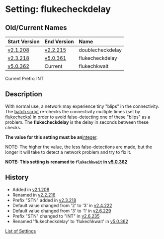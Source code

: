 # Setting: flukecheckdelay #


## Old/Current Names ##
| Start Version | End Version | Name |
|:--------------|:------------|:-----|
| [v2.1.208](https://code.google.com/p/quick-net-fix/source/detail?r=109b06def281e139dcbbf29e1a1279d34c443d64) | [v2.2.215](https://code.google.com/p/quick-net-fix/source/detail?r=fc952b50fb9e610d684c0a6403d65a1d86674790) | doublecheckdelay |
| [v2.3.218](https://code.google.com/p/quick-net-fix/source/detail?r=fa01d88a675b67e8f0a2067274d1040bd0a752ef) | [v5.0.361](https://code.google.com/p/quick-net-fix/source/detail?r=9a9067be32a3b87b80dc583bc1e553f36a9fcb28) | flukecheckdelay |
| [v5.0.362](https://code.google.com/p/quick-net-fix/source/detail?r=b97310f81cad74b973b16ba57fa00e67bc035ddf) | Current | flukechkwait |

Current Prefix: INT


## Description ##
With normal use, a network may experience tiny "blips" in the connectivity. The <a href='http://en.wikipedia.org/wiki/Batch_file' title="If you don't know what this is, just think of it as a Windows program that can be edited with Notepad">batch script</a> re-checks the connectivity multiple times (set by [flukechecks](flukechecks.md)) in order to avoid false-detecting one of these "blips" as a problem. The **flukecheckdelay** is the delay in seconds between these checks.


**The value for this setting must be an**<a href='http://en.wikipedia.org/wiki/Integer' title='A non-negative number that does not contain a decimal'>integer</a>.

NOTE: The higher the value, the less false-detections are made, but the longer it will take to detect a network problem and try to fix it.


**NOTE: This setting is renamed to `flukechkwait` in [v5.0.362](https://code.google.com/p/quick-net-fix/source/detail?r=b97310f81cad74b973b16ba57fa00e67bc035ddf)**


## History ##
  * Added in [v2.1.208](https://code.google.com/p/quick-net-fix/source/detail?r=109b06def281e139dcbbf29e1a1279d34c443d64)
  * Renamed in [v2.2.216](https://code.google.com/p/quick-net-fix/source/detail?r=d9d932ac5a7f58689fabbe560a2687ff20163d01)
  * Prefix "STN" added in [v2.3.218](https://code.google.com/p/quick-net-fix/source/detail?spec=svnfa01d88a675b67e8f0a2067274d1040bd0a752ef&r=fa01d88a675b67e8f0a2067274d1040bd0a752ef)
  * Default value changed from '2' to '3' in [v2.4.222](https://code.google.com/p/quick-net-fix/source/detail?r=49760711eb3e553ea984f62ceb46958b9b221614)
  * Default value changed from '3' to '1' in [v2.6.229](https://code.google.com/p/quick-net-fix/source/detail?r=62e713b8a36b3aac8cef5f98ededf9eb0adac45f)
  * Prefix "STN" changed to "INT" in [v2.6.235](https://code.google.com/p/quick-net-fix/source/detail?r=b1a411be221b1f59f03b67dad9a3b89dfed8921d)
  * Renamed 'flukecheckdelay' to 'flukechkwait' in [v5.0.362](https://code.google.com/p/quick-net-fix/source/detail?r=b97310f81cad74b973b16ba57fa00e67bc035ddf)


[List of Settings](Settings.md)